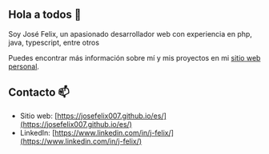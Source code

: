 ## Hola a todos 👋

Soy José Felix, un apasionado desarrollador web con experiencia en php, java, typescript, entre otros

Puedes encontrar más información sobre mí y mis proyectos en mi [sitio web personal](https://josefelix007.github.io/es/).

## Contacto 📫

* Sitio web: [https://josefelix007.github.io/es/](https://josefelix007.github.io/es/)
* LinkedIn: [https://www.linkedin.com/in/j-felix/](https://www.linkedin.com/in/j-felix/)

<!---
JoseFelix007/JoseFelix007 is a ✨ special ✨ repository because its `README.md` (this file) appears on your GitHub profile.
You can click the Preview link to take a look at your changes.
--->
